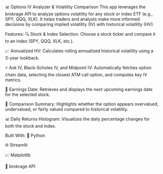 📊 Options IV Analyzer & Volatility Comparison
This app leverages the brokrage API to analyze options volatility for any stock or index ETF (e.g., SPY, QQQ, XLK). It helps traders and analysts make more informed decisions by comparing implied volatility (IV) with historical volatility (HV).

Features:
🔍 Stock & Index Selection: Choose a stock ticker and compare it to an index (SPY, QQQ, XLK, etc.).

📈 Annualized HV: Calculates rolling annualized historical volatility using a 3-year lookback.

⚡ Ask IV, Black-Scholes IV, and Midpoint IV: Automatically fetches option chain data, selecting the closest ATM call option, and computes key IV metrics.

📅 Earnings Date: Retrieves and displays the next upcoming earnings date for the selected stock.

🔗 Comparison Summary: Highlights whether the option appears overvalued, undervalued, or fairly valued compared to historical volatility.

📊 Daily Returns Histogram: Visualizes the daily percentage changes for both the stock and index.

Built With:
🐍 Python

🌐 Streamlit

📈 Matplotlib

🔌 brokrage API

